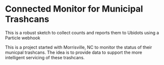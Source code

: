 # Connected Monitor for Municipal Trashcans

This is a robust sketch to collect counts and reports them to Ubidots using a Particle webhook

This is a project started with Morrisville, NC to monitor the status of their municpal trashcans.  The idea is to provide data to support the more intelligent servicing of these trashcans.  
